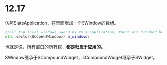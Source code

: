 # 12.17

仿照SlateApplication，在里面增加一个SWindow的数组。

```c++
//all top-level windows owned by this application, there are tracked here in a platform-agnostic way
std::vector<Scope<SWindow>> m_windows;
```



也就是说，所有窗口的所有权，**都是归属于应用的。**



SWindow继承于SCompoundWidget，SCompoundWidget继承于SWidget。






